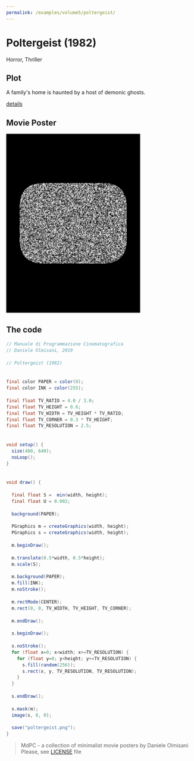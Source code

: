 ```yaml
---
permalink: /examples/volume5/poltergeist/
---
```

# Poltergeist (1982)

Horror, Thriller

## Plot
A family's home is haunted by a host of demonic ghosts.

[details](https://www.imdb.com/title/tt0084516/)

## Movie Poster
<img src="poltergeist.png"  width="360px" title="Poltergeist">


## The code
```java
// Manuale di Programmazione Cinematografica
// Daniele Olmisani, 2019

// Poltergeist (1982)


final color PAPER = color(0);
final color INK = color(255);

final float TV_RATIO = 4.0 / 3.0;
final float TV_HEIGHT = 0.6;
final float TV_WIDTH = TV_HEIGHT * TV_RATIO;
final float TV_CORNER = 0.3 * TV_HEIGHT;
final float TV_RESOLUTION = 2.5;


void setup() {
  size(480, 640);
  noLoop();
}


void draw() {
  
  final float S =  min(width, height);
  final float U = 0.002;
  
  background(PAPER);
  
  PGraphics m = createGraphics(width, height);
  PGraphics s = createGraphics(width, height);
  
  m.beginDraw();
  
  m.translate(0.5*width, 0.5*height);
  m.scale(S);
   
  m.background(PAPER);
  m.fill(INK);
  m.noStroke();
  
  m.rectMode(CENTER);
  m.rect(0, 0, TV_WIDTH, TV_HEIGHT, TV_CORNER);
 
  m.endDraw();
  
  s.beginDraw();
  
  s.noStroke();
  for (float x=0; x<width; x+=TV_RESOLUTION) {
    for (float y=0; y<height; y+=TV_RESOLUTION) {
      s.fill(random(256));
      s.rect(x, y, TV_RESOLUTION, TV_RESOLUTION);  
    }
  }
  
  s.endDraw();
  
  s.mask(m);
  image(s, 0, 0);
  
  save("poltergeist.png");
}

```

> MdPC - a collection of minimalist movie posters
> by Daniele Olmisani
> Please, see [LICENSE](../../../LICENSE) file
